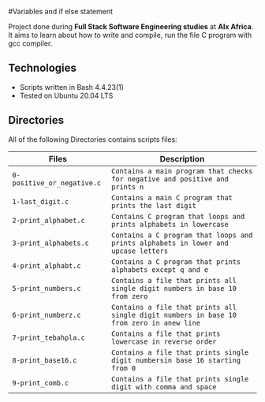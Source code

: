 #Variables and if else statement

Project done during **Full Stack Software Engineering studies** at **Alx Africa**. It aims to learn about how to write and compile, run the file C program with gcc compiler.

## Technologies
* Scripts written in Bash 4.4.23(1)
* Tested on Ubuntu 20.04 LTS

## Directories
All of the following Directories contains scripts files:

| Files | Description |
| -------- | ----------- |
| `0-positive_or_negative.c` | `Contains a main program that checks for negative and positive and prints n` |
| `1-last_digit.c` | `Contains a main C program that prints the last digit` |
| `2-print_alphabet.c` | `Contains C program that loops and prints alphabets in lowercase ` |
| `3-print_alphabets.c`| `Contains a C program that loops and prints alphabets in lower and upcase letters` |
| `4-print_alphabt.c` | `Contains a C program that prints alphabets except q and e` |
| `5-print_numbers.c` | `Contains a file that prints all single digit numbers in base 10 from zero` |
| `6-print_numberz.c` | `Contains a file that prints all single digit numbers in base 10 from zero in anew line` |
| `7-print_tebahpla.c` | `Contains a file that prints lowercase in reverse order` |
| `8-print_base16.c` | `Contains a file that prints single digit numbersin base 16 starting from 0` |
| `9-print_comb.c` | `Contains a file that prints single digit with comma and space` |


